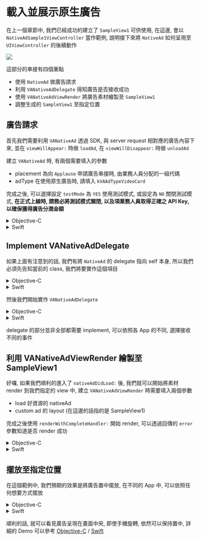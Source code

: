 # 載入並展示原生廣告
在上一個章節中, 我們已經成功的建立了 `SampleView1` 可供使用, 在這邊, 會以 `NativeAdSample1ViewController` 當作範例, 
說明接下來將 `NativeAd` 如何呈現至 `UIViewController` 的後續動作

![](https://s3-ap-northeast-1.amazonaws.com/daidoujiminecraft/Daidouji/NativeAd1.gif)

這部分的串接有四個重點
 * 使用 `NativeAd` 做廣告請求
 * 利用 `VANativeAdDelegate` 得知廣告是否接收成功
 * 使用 `VANativeAdViewRender` 將廣告素材繪製至 `SampleView1`
 * 調整生成的 `SampleView1` 至指定位置
 
## 廣告請求
首先我們需要利用 `VANativeAd` 透過 SDK, 與 server request 相對應的廣告內容下來, 並在 `viewWillAppear:` 時做 `loadAd`, 
在 `viewWillDisappear:` 時做 `unloadAd`

建立 `VANativeAd` 時, 有兩個需要填入的參數

 * placement 為向 `Applause` 申請廣告串接時, 由業務人員分配的一組代碼
 * adType 在使用原生廣告時, 請填入 `kVAAdTypeVideoCard`
 
完成之後, 可以選擇設定 `testMode` 為 `YES` 使用測試模式, 或設定為 `NO` 關閉測試模式, 
**在正式上線時, 請務必將測試模式關閉, 以及項業務人員取得正確之 API Key, 以確保獲得廣告分潤金額**

<details>
<summary>Objective-C</summary>

```objc
- (void)viewDidLoad {
    [super viewDidLoad];

    // 建立NativeAd物件做為Render的Ad資料來源
    self.nativeAd = [[VANativeAd alloc] initWithPlacement:@"VMFiveAdNetwork_NativeAdSample1" adType:kVAAdTypeVideoCard];
    self.nativeAd.testMode = YES;
    self.nativeAd.apiKey = @"YOUR API KEY HERE";
    self.nativeAd.delegate = self;
}

- (void)viewWillAppear:(BOOL)animated {
    [super viewWillAppear:animated];
    [self.nativeAd loadAd];
}

- (void)viewWillDisappear:(BOOL)animated {
    [super viewWillDisappear:animated];
    [self.nativeAd unloadAd];
}
```

</details>
<details>
<summary>Swift</summary>

```swift
private let nativeAd = VANativeAd(placement: "VMFiveAdNetwork_NativeAdSample1", adType:kVAAdTypeVideoCard)
    
override func viewDidLoad() {
    super.viewDidLoad()

    // 建立NativeAd物件做為Render的Ad資料來源
    self.nativeAd.testMode = true
    self.nativeAd.apiKey = "YOUR API KEY HERE"
    self.nativeAd.delegate = self
}
    
override func viewWillAppear(animated: Bool) {
    super.viewWillAppear(animated)
    self.nativeAd.loadAd()
}
    
override func viewWillDisappear(animated: Bool) {
    super.viewWillDisappear(animated)
    self.nativeAd.unloadAd()
}
```

</details>

## Implement VANativeAdDelegate

如果上面有注意到的話, 我們有將 `NativeAd` 的 delegate 指向 self 本身, 所以我們必須先告知當前的 class, 
我們將要實作這個項目

<details>
<summary>Objective-C</summary>

```objc
@interface NativeAdSample1ViewController : UIViewController <VANativeAdDelegate>

@end
```

</details>
<details>
<summary>Swift</summary>

```swift
extension NativeAdSample1ViewController: VANativeAdDelegate {
}
```

</details>

然後我們開始實作 `VANativeAdDelegate` 

<details>
<summary>Objective-C</summary>

```objc
#pragma mark - VANativeAdDelegate

// 當廣告素材準備完畢時
- (void)nativeAdDidLoad:(VANativeAd *)nativeAd {
    NSLog(@"%s", sel_getName(_cmd));
}

// 當有任何不正確發生時, 從 error 顯示的內容, 可以知道錯誤的原因
// 如有任何問題, 可與 FAE 或是開發人員聯繫
- (void)nativeAd:(VANativeAd *)nativeAd didFailedWithError:(NSError *)error {
    NSLog(@"%s %@", sel_getName(_cmd), error);
}

// 當廣告被點擊時 (離開 App 前)
- (void)nativeAdDidClick:(VANativeAd *)nativeAd {
    NSLog(@"%s", sel_getName(_cmd));
}

// 當點擊廣告後, 回到 App 時 (進入 App 後)
- (void)nativeAdDidFinishHandlingClick:(VANativeAd *)nativeAd {
    NSLog(@"%s", sel_getName(_cmd));
}

// 廣告已成功地被 Impression
-(void)nativeAdBeImpressed:(VANativeAd *)nativeAd {
    NSLog(@"%s", sel_getName(_cmd));
}

// 廣告播放完畢
- (void)nativeAdDidFinishImpression:(VANativeAd *)nativeAd {
    NSLog(@"%s", sel_getName(_cmd));
}
```

</details>
<details>
<summary>Swift</summary>

```swift

// 當廣告素材準備完畢時
func nativeAdDidLoad(nativeAd: VANativeAd) {
    print("\(#function)")
}
    
// 當有任何不正確發生時, 從 error 顯示的內容, 可以知道錯誤的原因
// 如有任何問題, 可與 FAE 或是開發人員聯繫
func nativeAd(nativeAd: VANativeAd, didFailedWithError error: NSError) {
    print("\(#function) \(error)")
}
    
// 當廣告被點擊時 (離開 App 前)
func nativeAdDidClick(nativeAd: VANativeAd) {
    print("\(#function)")
}
    
// 當點擊廣告後, 回到 App 時 (進入 App 後)
func nativeAdDidFinishHandlingClick(nativeAd: VANativeAd) {
    print("\(#function)")
}
    
// 廣告已成功地被 Impression
func nativeAdBeImpressed(nativeAd: VANativeAd) {
    print("\(#function)")
}
    
// 廣告播放完畢
func nativeAdDidFinishImpression(nativeAd: VANativeAd) {
    print("\(#function)")
}
```

</details>

delegate 的部分並非全部都需要 implement, 可以依照各 App 的不同, 選擇接收不同的事件

## 利用 VANativeAdViewRender 繪製至 SampleView1

好囉, 如果我們順利的進入了 `nativeAdDidLoad:` 後, 我們就可以開始將素材 render 到我們指定的 view 中, 
建立 `VANativeAdViewRender` 時需要填入兩個參數

 * load 好資源的 nativeAd
 * custom ad 的 layout (在這邊的話指的是 SampleView1)
 
完成之後使用 `renderWithCompleteHandler:` 開始 render, 可以透過回傳的 `error` 參數知道是否 render 成功

<details>
<summary>Objective-C</summary>

```objc
VANativeAdViewRender *render = [[VANativeAdViewRender alloc] initWithNativeAd:nativeAd customizedAdViewClass:[SampleView1 class]];
        
[render renderWithCompleteHandler: ^(UIView<VANativeAdViewRenderProtocol> *view, NSError *error) {
    if (!error) {
        NSLog(@"Render did success");
    }
    else {
        NSLog(@"Render did fail With error : %@", error);
    }
}];
```

</details>
<details>
<summary>Swift</summary>

```swift
let render = VANativeAdViewRender(nativeAd: nativeAd, customizedAdViewClass: SampleView1.self)
render.renderWithCompleteHandler({ (view, error) in
    if let safeError = error {
        print("Render did fail With error : \(safeError)")
    }
    else if let safeView = view {
        print("Render did success")
    }
})
```

</details>

## 擺放至指定位置

在這個範例中, 我們預期的效果是將廣告置中擺放, 在不同的 App 中, 可以依照任何想要方式擺放

<details>
<summary>Objective-C</summary>

```objc
VANativeAdViewRender *render = [[VANativeAdViewRender alloc] initWithNativeAd:nativeAd customizedAdViewClass:[SampleView1 class]];
        
__weak NativeAdSample1ViewController *weakSelf = self;
[render renderWithCompleteHandler: ^(UIView<VANativeAdViewRenderProtocol> *view, NSError *error) {
            
    if (!error) {
        [weakSelf.view addSubview:view];
                
        // autolayout 設定, 固定大小, 水平垂直置中
        view.translatesAutoresizingMaskIntoConstraints = NO;
        [view addConstraint:[NSLayoutConstraint constraintWithItem:view attribute:NSLayoutAttributeWidth relatedBy:NSLayoutRelationEqual toItem:nil attribute:NSLayoutAttributeNotAnAttribute multiplier:1.0f constant:CGRectGetWidth(view.bounds)]];
        [view addConstraint:[NSLayoutConstraint constraintWithItem:view attribute:NSLayoutAttributeHeight relatedBy:NSLayoutRelationEqual toItem:nil attribute:NSLayoutAttributeNotAnAttribute multiplier:1.0f constant:CGRectGetHeight(view.bounds)]];
                
        [weakSelf.view addConstraint:[NSLayoutConstraint constraintWithItem:view attribute:NSLayoutAttributeCenterX relatedBy:NSLayoutRelationEqual toItem:weakSelf.view attribute:NSLayoutAttributeCenterX multiplier:1.0f constant:0]];
        [weakSelf.view addConstraint:[NSLayoutConstraint constraintWithItem:view attribute:NSLayoutAttributeCenterY relatedBy:NSLayoutRelationEqual toItem:weakSelf.view attribute:NSLayoutAttributeCenterY multiplier:1.0f constant:0]];
       [weakSelf.view layoutIfNeeded];
                
        weakSelf.adView = view;
    }
    else {
        NSLog(@"Render did fail With error : %@", error);
    }
}];
```

</details>
<details>
<summary>Swift</summary>

```swift
let render = VANativeAdViewRender(nativeAd: nativeAd, customizedAdViewClass: SampleView1.self)
render.renderWithCompleteHandler({ [weak self] (view, error) in
    guard let safeSelf = self else {
        return
    }
                
    if let safeError = error {
        print("Render did fail With error : \(safeError)")
    }
    else if let safeView = view {
        safeSelf.view.addSubview(safeView)
                    
        // autolayout 設定, 固定大小, 水平垂直置中
        safeView.translatesAutoresizingMaskIntoConstraints = false
        safeView.addConstraint(NSLayoutConstraint(item: safeView, attribute: .Width, relatedBy: .Equal, toItem: nil, attribute: .NotAnAttribute, multiplier: 1.0, constant: CGRectGetWidth(safeView.bounds)))
        safeView.addConstraint(NSLayoutConstraint(item: safeView, attribute: .Height, relatedBy: .Equal, toItem: nil, attribute: .NotAnAttribute, multiplier: 1.0, constant: CGRectGetHeight(safeView.bounds)))
                    
        safeSelf.view.addConstraint(NSLayoutConstraint(item: safeView, attribute: .CenterX, relatedBy: .Equal, toItem: safeSelf.view, attribute: .CenterX, multiplier: 1.0, constant: 0))
        safeSelf.view.addConstraint(NSLayoutConstraint(item: safeView, attribute: .CenterY, relatedBy: .Equal, toItem: safeSelf.view, attribute: .CenterY, multiplier: 1.0, constant: 0))
        safeSelf.view.layoutIfNeeded()
                    
        safeSelf.adView = safeView
    }
})
```

</details>

順利的話, 就可以看見廣告呈現在畫面中央, 即使手機旋轉, 依然可以保持置中, 詳細的 Demo 可以參考 [Objective-C](https://github.com/VMFive/ios-sdk-demo/tree/master/ios-sdk-demo/ViewControllers/NativeAdSample1) / [Swift](https://github.com/VMFive/ios-sdk-demo-swift/tree/master/ios-sdk-demo-swift/ViewControllers/NativeAdSample1)
